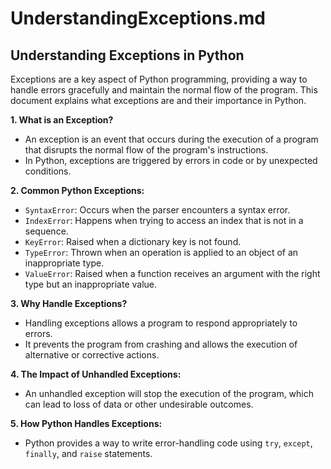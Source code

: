 # UnderstandingExceptions.md

## Understanding Exceptions in Python

Exceptions are a key aspect of Python programming, providing a way to handle errors gracefully and maintain the normal flow of the program. This document explains what exceptions are and their importance in Python.

**1. What is an Exception?**

- An exception is an event that occurs during the execution of a program that disrupts the normal flow of the program's instructions.
- In Python, exceptions are triggered by errors in code or by unexpected conditions.

**2. Common Python Exceptions:**

- `SyntaxError`: Occurs when the parser encounters a syntax error.
- `IndexError`: Happens when trying to access an index that is not in a sequence.
- `KeyError`: Raised when a dictionary key is not found.
- `TypeError`: Thrown when an operation is applied to an object of an inappropriate type.
- `ValueError`: Raised when a function receives an argument with the right type but an inappropriate value.

**3. Why Handle Exceptions?**

- Handling exceptions allows a program to respond appropriately to errors.
- It prevents the program from crashing and allows the execution of alternative or corrective actions.

**4. The Impact of Unhandled Exceptions:**

- An unhandled exception will stop the execution of the program, which can lead to loss of data or other undesirable outcomes.

**5. How Python Handles Exceptions:**

- Python provides a way to write error-handling code using `try`, `except`, `finally`, and `raise` statements.
